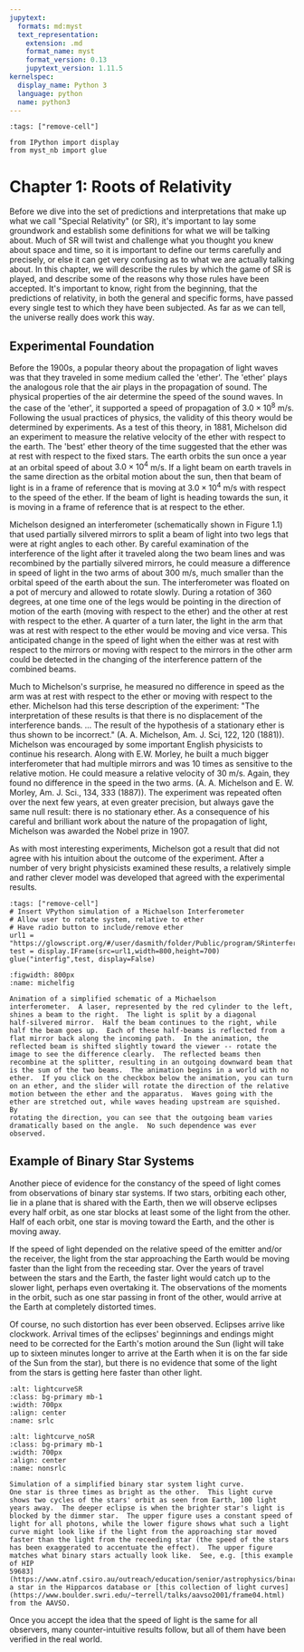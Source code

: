 ```yaml
---
jupytext:
  formats: md:myst
  text_representation:
    extension: .md
    format_name: myst
    format_version: 0.13
    jupytext_version: 1.11.5
kernelspec:
  display_name: Python 3
  language: python
  name: python3
---
```


```{code-cell}
:tags: ["remove-cell"]

from IPython import display
from myst_nb import glue
```

# Chapter 1:  Roots of Relativity

Before we dive into the set of predictions and interpretations that
make up what we call "Special Relativity" (or SR), it's important to
lay some groundwork and establish some definitions for what we will be
talking about.  Much of SR will twist and challenge what you thought
you knew about space and time, so it is important to define our terms
carefully and precisely, or else it can get very confusing as to what
we are actually talking about.  In this chapter, we will describe the
rules by which the game of SR is played, and describe some of the
reasons why those rules have been accepted.  It's important to know,
right from the beginning, that the predictions of relativity, in both
the general and specific forms, have passed every single test to which
they have been subjected.  As far as we can tell, the universe really
does work this way.

## Experimental Foundation

Before the 1900s, a popular theory about the propagation of light
waves was that they traveled in some medium called the 'ether'. The
'ether' plays the analogous role that the air plays in the propagation
of sound. The physical properties of the air determine the speed of
the sound waves. In the case of the 'ether', it supported a speed of
propagation of $3.0 \times 10^8$ m/s. Following the usual practices of
physics, the validity of this theory would be determined by
experiments. As a test of this theory, in 1881, Michelson did an
experiment to measure the relative velocity of the ether with respect
to the earth. The 'best' ether theory of the time suggested that the
ether was at rest with respect to the fixed stars. The earth orbits
the sun once a year at an orbital speed of about $3.0 \times 10^4$
m/s.  If a light beam on earth travels in the same direction as the
orbital motion about the sun, then that beam of light is in a frame of
reference that is moving at $3.0 \times 10^4$ m/s with respect to the
speed of the ether. If the beam of light is heading towards the sun,
it is moving in a frame of reference that is at respect to the ether.

Michelson designed an interferometer (schematically shown in Figure
1.1) that used partially silvered mirrors to split a beam of light
into two legs that were at right angles to each other. By careful
examination of the interference of the light after it traveled along
the two beam lines and was recombined by the partially silvered
mirrors, he could measure a difference in speed of light in the two
arms of about 300 m/s, much smaller than the orbital speed of the
earth about the sun. The interferometer was floated on a pot of
mercury and allowed to rotate slowly. During a rotation of 360
degrees, at one time one of the legs would be pointing in the
direction of motion of the earth (moving with respect to the ether)
and the other at rest with respect to the ether. A quarter of a turn
later, the light in the arm that was at rest with respect to the ether
would be moving and vice versa. This anticipated change in the speed
of light when the either was at rest with respect to the mirrors or
moving with respect to the mirrors in the other arm could be detected
in the changing of the interference pattern of the combined beams.

Much to Michelson's surprise, he measured no difference in speed as
the arm was at rest with respect to the ether or moving with respect
to the ether. Michelson had this terse description of the experiment:
"The interpretation of these results is that there is no displacement
of the interference bands. ... The result of the hypothesis of a
stationary ether is thus shown to be incorrect." (A. A. Michelson,
Am. J. Sci, 122, 120 (1881)).  Michelson was encouraged by some
important English physicists to continue his research. Along with
E.W. Morley, he built a much bigger interferometer that had multiple
mirrors and was 10 times as sensitive to the relative motion. He could
measure a relative velocity of 30 m/s. Again, they found no
difference in the speed in the two arms. (A. A. Michelson and
E. W. Morley, Am. J. Sci., 134, 333 (1887)). The experiment was
repeated often over the next few years, at even greater precision, but
always gave the same null result: there is no stationary ether. As a
consequence of his careful and brilliant work about the nature of the
propagation of light, Michelson was awarded the Nobel prize in 1907.

As with most interesting experiments, Michelson got a result that did
not agree with his intuition about the outcome of the
experiment. After a number of very bright physicists examined these
results, a relatively simple and rather clever model was developed
that agreed with the experimental results.

```{code-cell}
:tags: ["remove-cell"]
# Insert VPython simulation of a Michaelson Interferometer
# Allow user to rotate system, relative to ether
# Have radio button to include/remove ether
url1 = "https://glowscript.org/#/user/dasmith/folder/Public/program/SRinterferometer"
test = display.IFrame(src=url1,width=800,height=700)
glue("interfig",test, display=False)

```

```{glue:figure} interfig
:figwidth: 800px
:name: michelfig

Animation of a simplified schematic of a Michaelson
interferometer.  A laser, represented by the red cylinder to the left,
shines a beam to the right.  The light is split by a diagonal
half-silvered mirror.  Half the beam continues to the right, while
half the beam goes up.  Each of these half-beams is reflected from a
flat mirror back along the incoming path.  In the animation, the
reflected beam is shifted slightly toward the viewer -- rotate the
image to see the difference clearly.  The reflected beams then
recombine at the splitter, resulting in an outgoing downward beam that
is the sum of the two beams.  The animation begins in a world with no
ether.  If you click on the checkbox below the animation, you can turn
on an ether, and the slider will rotate the direction of the relative
motion between the ether and the apparatus.  Waves going with the
ether are stretched out, while waves heading upstream are squished.  By
rotating the direction, you can see that the outgoing beam varies
dramatically based on the angle.  No such dependence was ever
observed.
```



## Example of Binary Star Systems

Another piece of evidence for the constancy of the speed of light
comes from observations of binary star systems.  If two stars,
orbiting each other, lie in a plane that is shared with the Earth,
then we will observe eclipses every half orbit, as one star blocks at
least some of the light from the other.  Half of each orbit, one star
is moving toward the Earth, and the other is moving away.

If the speed of light depended on the relative speed of the emitter
and/or the receiver, the light from the star approaching the Earth
would be moving faster than the light from the receeding star.  Over
the years of travel between the stars and the Earth, the faster light
would catch up to the slower light, perhaps even overtaking it.  The
observations of the moments in the orbit, such as one star passing in
front of the other, would arrive at the Earth at completely distorted
times.

Of course, no such distortion has ever been observed.  Eclipses arrive
like clockwork.  Arrival times of the eclipses' beginnings and endings
might need to be corrected for the Earth's motion around the Sun
(light will take up to sixteen minutes longer to arrive at the Earth
when it is on the far side of the Sun from the star), but there is no
evidence that some of the light from the stars is getting here faster
than other light.

```{image} images/SR_LC.png
:alt: lightcurveSR
:class: bg-primary mb-1
:width: 700px
:align: center
:name: srlc
```

```{figure} images/nonSR_LC.png
:alt: lightcurve_noSR
:class: bg-primary mb-1
:width: 700px
:align: center
:name: nonsrlc

Simulation of a simplified binary star system light curve.
One star is three times as bright as the other.  This light curve
shows two cycles of the stars' orbit as seen from Earth, 100 light
years away.  The deeper eclipse is when the brighter star's light is
blocked by the dimmer star.  The upper figure uses a constant speed of
light for all photons, while the lower figure shows what such a light
curve might look like if the light from the approaching star moved
faster than the light from the receeding star (the speed of the stars
has been exaggerated to accentuate the effect).  The upper figure
matches what binary stars actually look like.  See, e.g. [this example
of HIP
59683](https://www.atnf.csiro.au/outreach/education/senior/astrophysics/binary_types.html#bintypeeclipse),
a star in the Hipparcos database or [this collection of light curves](https://www.boulder.swri.edu/~terrell/talks/aavso2001/frame04.html) from the AAVSO.
```

Once you accept the idea that the speed of light is the same
for all observers, many counter-intuitive results follow, but
all of them have been verified in the real world.